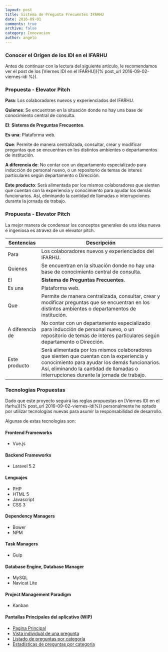 ```yaml
---
layout: post
title: Sistema de Pregunta Frecuentes IFARHU
date: 2016-09-01
comments: true
archive: false
category: Innovacion
author: angelo
---
```


### Conocer el Orígen de los IDI en el IFARHU

Antes de continuar con la lectura del siguiente artículo, le recomendamos ver el post de los [Viernes IDI en el IFARHU]({% post_url 2016-09-02-viernes-idi %}).

### Propuesta - Elevator Pitch

**Para**: Los colaboradores nuevos y experienciados del IFARHU.

**Quienes**: Se encuentran en la situación donde no hay una base de conocimiento central de consulta.

**El**: **Sistema de Preguntas Frecuentes**.

**Es una**: Plataforma web.

**Que**: Permite de manera centralizada, consultar, crear y modificar preguntas que se encuentran en los distintos ambientes o departamentos de institución.

**A diferencia de**: No contar con un departamento especializado para inducción de personal nuevo, o un repositorio de temas de interes particulares según departamento o Dirección.

**Este producto**: Será alimentada por los mismos colaboradores que sienten que cuentan con la experiencia y conocimiento para ayudar los demás funcionarios. Así, eliminando la cantidad de llamadas o interrupciones durante la jornada de trabajo.

### Propuesta - Elevator Pitch
La mejor manera de condensar los conceptos generales de una idea nueva e ingeniosa es atravez de un elevator pitch.

| Sentencias | Descripción |
| --- | --- |
| Para| Los colaboradores nuevos y experienciados del IFARHU. |
| Quienes | Se encuentran en la situación donde no hay una base de conocimiento central de consulta. |
| El | **Sistema de Preguntas Frecuentes**. |
| Es una | Plataforma web. |
| Que | Permite de manera centralizada, consultar, crear y modificar preguntas que se encuentran en los distintos ambientes o departamentos de institución. |
| A diferencia de | No contar con un departamento especializado para inducción de personal nuevo, o un repositorio de temas de interes particulares según departamento o Dirección. |
| Este producto | Será alimentada por los mismos colaboradores que sienten que cuentan con la experiencia y conocimiento para ayudar los demás funcionarios. Así, eliminando la cantidad de llamadas o interrupciones durante la jornada de trabajo. |

### Tecnologias Propuestas

Dado que este proyecto seguirá las reglas propuestas en [Viernes IDI en el ifarhu]({% post_url  2016-09-02-viernes-idi%}) personalmente he optado por utilizar tecnologías nuevas para asumir la responsabilidad de desarrollo.

Algunas de estas tecnologias son:

#### Frontend Frameworks

- Vue.js

#### Backend Frameworks

- Laravel 5.2

#### Lenguajes

- PHP
- HTML 5
- Javascript
- CSS 3

#### Dependency Managers

- Bower
- NPM

#### Task Managers

- Gulp

#### Database Engine, Database Manager

- MySQL
- Navicat Lite

#### Project Management Paradigm

- Kanban

#### Pantallas Principales del aplicativo (WIP)

 - [Pagina Principal]({{site.url}}/assets/images/innovacion/index.png)
 - [Vista individual de una pregunta]({{site.url}}/assets/images/innovacion/post-single.png)
 - [Listado de preguntas por categoría]({{site.url}}/assets/images/innovacion/archive-categorias.png)
 - [Estadísticas de preguntas por categoría]({{site.url}}/assets/images/innovacion/categorias-index.png)
